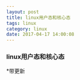 ```yaml
---
layout: post
title: linux用户态和核心态
tags: linux
category: linux
date: 2017-04-17 14:00:08
---
```


### linux用户态和核心态


*带更新


